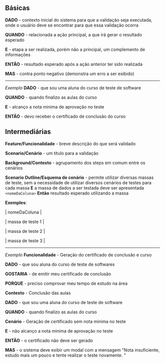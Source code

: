 
## Básicas

**DADO** - contexto inicial do sistema para que a validação seja executada, onde o usuário deve se encontrar para que essa validação ocorra

**QUANDO** - relacionada a ação principal, a que irá gerar o resultado esperado

**E** - etapa a ser realizada, porém não a principal, um complemento de informações

**ENTÃO** - resultado esperado após a ação anterior ter sido realizada



**MAS** - contra ponto negativo (demonstra um erro a ser exibido)

---------------------------------------------------------------

*Exemplo*
**DADO** - que sou uma aluna do curso de teste de software

**QUANDO** - quando finalizo as aulas do curso

**E** - alcanço a nota minima de aprovação no teste 

**ENTÃO** - devo receber o certificado de conclusão do curso


## Intermediárias

**Feature/Funcionalidade** - breve descrição do que será validado

**Scenario/Cenário** - um título para a validação

**Background/Contexto** - agrupamento dos steps em comum entre os cenários 


**Scenario Outline/Esquema de cenário** - permite utilizar diversas massas de teste, sem a necessidade de utilizar diversos cenários de testes para cada massa
**E** a massa de dados a ser testada deve ser apresentada `<nomeDaColuna>`
**Então** resultado esperado utilizando a massa 

**Exemples**:

| nomeDaColuna |

| massa de teste 1 |

| massa de teste 2 |

| massa de teste 3 |

---------------------------------------------------------------
*Exemplo*
**Funcionalidade** - Geração do certificado de conclusão e curso


**DADO** - que sou aluna do curso de teste de softwares

**GOSTARIA** - de emitir meu certificado de conclusão

**PORQUE** - preciso comprovar meu tempo de estudo na área 


**Contexto** - Conclusão das aulas

**DADO** - que sou uma aluna do curso de teste de software

**QUANDO** - quando finalizo as aulas do curso


**Cenário** - Geração de certificado sem nota minima no teste

**E** - não alcanço a nota minima de aprovação no teste 

**ENTÃO** - o certificado não deve ser gerado

**MAS** - o sistema deve exibir um modal com a mensagem "Nota insuficiente, estudo mais um pouco e tente realizar o teste novamente. "


